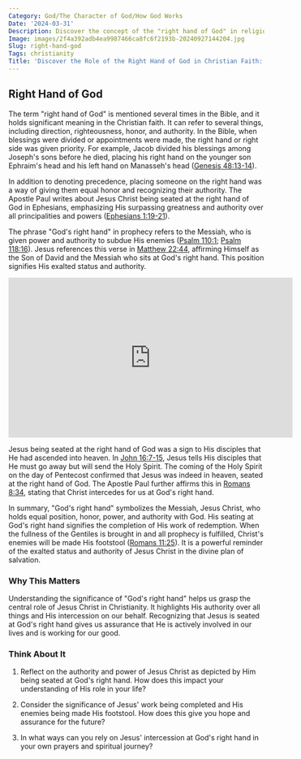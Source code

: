 ```yaml
---
Category: God/The Character of God/How God Works
Date: '2024-03-31'
Description: Discover the concept of the "right hand of God" in religious beliefs. Explore the significance and symbolism of this divine position.
Image: images/2f4a392adb4ea9987466ca8fc6f2193b-20240927144204.jpg
Slug: right-hand-god
Tags: christianity
Title: 'Discover the Role of the Right Hand of God in Christian Faith: A Divine Perspective'
---
```


## Right Hand of God

The term "right hand of God" is mentioned several times in the Bible, and it holds significant meaning in the Christian faith. It can refer to several things, including direction, righteousness, honor, and authority. In the Bible, when blessings were divided or appointments were made, the right hand or right side was given priority. For example, Jacob divided his blessings among Joseph's sons before he died, placing his right hand on the younger son Ephraim's head and his left hand on Manasseh's head ([Genesis 48:13-14](https://www.bibleref.com/Genesis/48/Genesis-48-13.html)).

In addition to denoting precedence, placing someone on the right hand was a way of giving them equal honor and recognizing their authority. The Apostle Paul writes about Jesus Christ being seated at the right hand of God in Ephesians, emphasizing His surpassing greatness and authority over all principalities and powers ([Ephesians 1:19-21](https://www.bibleref.com/Ephesians/1/Ephesians-1-19.html)).

The phrase "God's right hand" in prophecy refers to the Messiah, who is given power and authority to subdue His enemies ([Psalm 110:1](https://www.bibleref.com/Psalm/110/Psalm-110-1.html); [Psalm 118:16](https://www.bibleref.com/Psalm/118/Psalm-118-16.html)). Jesus references this verse in [Matthew 22:44](https://www.bibleref.com/Matthew/22/Matthew-22-44.html), affirming Himself as the Son of David and the Messiah who sits at God's right hand. This position signifies His exalted status and authority.


<iframe width="560" height="315" src="https://www.youtube.com/embed/heFh5aQjwtI" frameborder="0" allow="autoplay; encrypted-media" allowfullscreen></iframe>


Jesus being seated at the right hand of God was a sign to His disciples that He had ascended into heaven. In [John 16:7-15](https://www.bibleref.com/John/16/John-16-7.html), Jesus tells His disciples that He must go away but will send the Holy Spirit. The coming of the Holy Spirit on the day of Pentecost confirmed that Jesus was indeed in heaven, seated at the right hand of God. The Apostle Paul further affirms this in [Romans 8:34](https://www.bibleref.com/Romans/8/Romans-8-34.html), stating that Christ intercedes for us at God's right hand.

In summary, "God's right hand" symbolizes the Messiah, Jesus Christ, who holds equal position, honor, power, and authority with God. His seating at God's right hand signifies the completion of His work of redemption. When the fullness of the Gentiles is brought in and all prophecy is fulfilled, Christ's enemies will be made His footstool ([Romans 11:25](https://www.bibleref.com/Romans/11/Romans-11-25.html)). It is a powerful reminder of the exalted status and authority of Jesus Christ in the divine plan of salvation.

### Why This Matters

Understanding the significance of "God's right hand" helps us grasp the central role of Jesus Christ in Christianity. It highlights His authority over all things and His intercession on our behalf. Recognizing that Jesus is seated at God's right hand gives us assurance that He is actively involved in our lives and is working for our good.

### Think About It

1. Reflect on the authority and power of Jesus Christ as depicted by Him being seated at God's right hand. How does this impact your understanding of His role in your life?

2. Consider the significance of Jesus' work being completed and His enemies being made His footstool. How does this give you hope and assurance for the future?

3. In what ways can you rely on Jesus' intercession at God's right hand in your own prayers and spiritual journey?